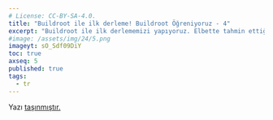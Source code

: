 ```yaml
---
# License: CC-BY-SA-4.0.
title: "Buildroot ile ilk derleme! Buildroot Öğreniyoruz - 4"
excerpt: "Buildroot ile ilk derlememizi yapıyoruz. Elbette tahmin ettiğim gibi ilk seferde olmuyor, uğraşıyoruz.."
#image: /assets/img/24/5.png
imageyt: sO_Sdf09DiY
toc: true
axseq: 5
published: true
tags:
  - tr
---
```


<!-- markdownlint-capture -->
<!-- markdownlint-disable -->
<script type="text/javascript">
    window.location.href = "https://ayazar.dev/buildroot/ilk-derleme.html";
</script>
<!-- markdownlint-restore -->

Yazı [taşınmıştır.](https://ayazar.dev/buildroot/ilk-derleme.html)
